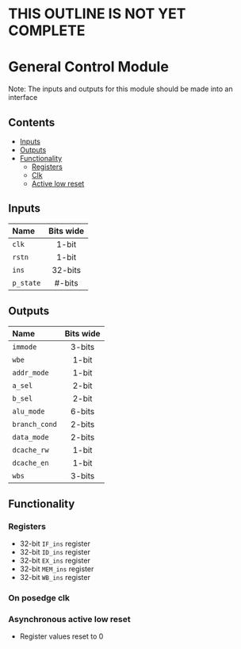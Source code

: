 # THIS OUTLINE IS NOT YET COMPLETE #

# General Control Module #
Note: The inputs and outputs for this module should be made into an interface

## Contents
* [Inputs](#inputs)
* [Outputs](#outputs)
* [Functionality](#functionality)
  * [Registers](#registers)
  * [Clk](#on-posedge-clk)
  * [Active low reset](#asynchronous-active-low-reset)

## Inputs
|Name|Bits wide|
|:---|:---:|
|```clk```|1-bit|
|```rstn```|1-bit|
|```ins```|32-bits|
|```p_state```|#-bits|

## Outputs
|Name|Bits wide|
|:---|:---:|
|```immode```|3-bits|
|```wbe```|1-bit|
|```addr_mode```|1-bit|
|```a_sel```|2-bit|
|```b_sel```|2-bit|
|```alu_mode```|6-bits|
|```branch_cond```|2-bits|
|```data_mode```|2-bits|
|```dcache_rw```|1-bit|
|```dcache_en```|1-bit|
|```wbs```|3-bits|

## Functionality
### Registers
  - 32-bit ```IF_ins``` register
  - 32-bit ```ID_ins``` register
  - 32-bit ```EX_ins``` register
  - 32-bit ```MEM_ins``` register
  - 32-bit ```WB_ins``` register
### On posedge clk


### Asynchronous active low reset
  - Register values reset to 0

